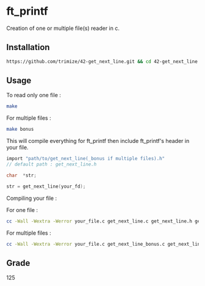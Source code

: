 # ft_printf

Creation of one or multiple file(s) reader in c.

## Installation

```bash
https://github.com/trimize/42-get_next_line.git && cd 42-get_next_line
```

## Usage

To read only one file :

```bash
make
```

For multiple files : 

```bash
make bonus
```

This will compile everything for ft_printf then include ft_printf's header in your file.

```c
import "path/to/get_next_line(_bonus if multiple files).h"
// default path : get_next_line.h

char  *str;

str = get_next_line(your_fd);

```

Compiling your file :

For one file :

```bash
cc -Wall -Wextra -Werror your_file.c get_next_line.c get_next_line.h get_next_line_utils.c
```
For multiple files :

```bash
cc -Wall -Wextra -Werror your_file.c get_next_line_bonus.c get_next_line_bonus.h get_next_line_utils_bonus.c
```

## Grade

125
